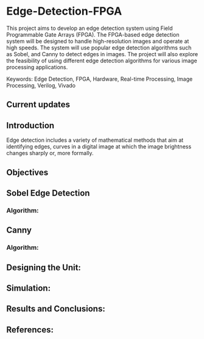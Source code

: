 # Edge-Detection-FPGA

This project aims to develop an edge detection system using Field Programmable Gate Arrays (FPGA). The FPGA-based edge detection system will be designed to handle high-resolution images and operate at high speeds. The system will use popular edge detection algorithms such as Sobel, and Canny to detect edges in images. The project will also explore the feasibility of using different edge detection algorithms for various image processing applications.

Keywords: Edge Detection, FPGA, Hardware, Real-time Processing, Image Processing, Verilog, Vivado

## Current updates

## Introduction

Edge detection includes a variety of mathematical methods that aim at identifying edges, curves in a digital image at which the image brightness changes sharply or, more formally.
## Objectives

## Sobel Edge Detection

### Algorithm:

## Canny 


### Algorithm:

## Designing the Unit:

## Simulation:

## Results and Conclusions:

## References:
